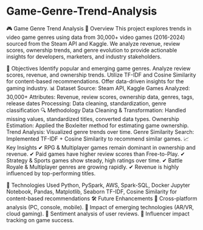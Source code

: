 # Game-Genre-Trend-Analysis

🎮 Game Genre Trend Analysis
📌 Overview
This project explores trends in video game genres using data from 30,000+ video games (2016-2024) sourced from the Steam API and Kaggle. We analyze revenue, review scores, ownership trends, and genre evolution to provide actionable insights for developers, marketers, and industry stakeholders.

🎯 Objectives
Identify popular and emerging game genres.
Analyze review scores, revenue, and ownership trends.
Utilize TF-IDF and Cosine Similarity for content-based recommendations.
Offer data-driven insights for the gaming industry.
📊 Dataset
Source: Steam API, Kaggle
Games Analyzed: 30,000+
Attributes: Revenue, review scores, ownership data, genres, tags, release dates
Processing: Data cleaning, standardization, genre classification
🔍 Methodology
Data Cleaning & Transformation: Handled missing values, standardized titles, converted data types.
Ownership Estimation: Applied the Boxleiter method for estimating game ownership.
Trend Analysis: Visualized genre trends over time.
Genre Similarity Search: Implemented TF-IDF + Cosine Similarity to recommend similar games.
📈 Key Insights
✔ RPG & Multiplayer games remain dominant in ownership and revenue.
✔ Paid games have higher review scores than Free-to-Play.
✔ Strategy & Sports games show steady, high ratings over time.
✔ Battle Royale & Multiplayer genres are growing rapidly.
✔ Revenue is highly influenced by top-performing titles.

🚀 Technologies Used
Python, PySpark, AWS, Spark-SQL, Docker
Jupyter Notebook, Pandas, Matplotlib, Seaborn
TF-IDF, Cosine Similarity for content-based recommendations
🛠 Future Enhancements
🔹 Cross-platform analysis (PC, console, mobile).
🔹 Impact of emerging technologies (AR/VR, cloud gaming).
🔹 Sentiment analysis of user reviews.
🔹 Influencer impact tracking on game success.

